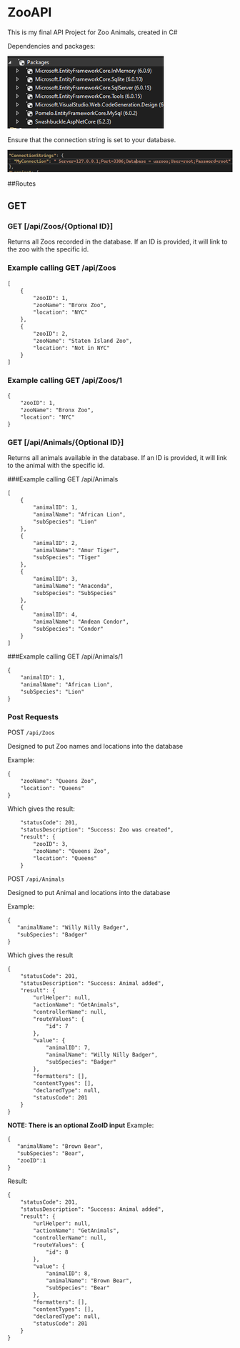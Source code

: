 # ZooAPI
This is my final API Project for Zoo Animals, created in C#

Dependencies and packages:

![image](https://github.com/johntse1/ZooAPI/blob/main/dependencies.PNG)

Ensure that the connection string is set to your database.

![image](https://github.com/johntse1/ZooAPI/blob/main/connectionstring.PNG)

##Routes
## GET
### GET [/api/Zoos/{Optional ID}]
Returns all Zoos recorded in the database. If an ID is provided, it will link to the zoo with the specific id.

### Example calling GET /api/Zoos
```
[
    {
        "zooID": 1,
        "zooName": "Bronx Zoo",
        "location": "NYC"
    },
    {
        "zooID": 2,
        "zooName": "Staten Island Zoo",
        "location": "Not in NYC"
    }
]
```

### Example calling GET /api/Zoos/1
```
{
    "zooID": 1,
    "zooName": "Bronx Zoo",
    "location": "NYC"
}
```
### GET [/api/Animals/{Optional ID}]
Returns all animals available in the database. If an ID is provided, it will link to the animal with the specific id.

###Example calling GET /api/Animals
```
[
    {
        "animalID": 1,
        "animalName": "African Lion",
        "subSpecies": "Lion"
    },
    {
        "animalID": 2,
        "animalName": "Amur Tiger",
        "subSpecies": "Tiger"
    },
    {
        "animalID": 3,
        "animalName": "Anaconda",
        "subSpecies": "SubSpecies"
    },
    {
        "animalID": 4,
        "animalName": "Andean Condor",
        "subSpecies": "Condor"
    }
]
```

###Example calling GET /api/Animals/1

```
{
    "animalID": 1,
    "animalName": "African Lion",
    "subSpecies": "Lion"
}
```
### Post Requests
POST ```/api/Zoos```

Designed to put Zoo names and locations into the database

Example:
```
{
    "zooName": "Queens Zoo",
    "location": "Queens"
}
```

Which gives the result:
```
    "statusCode": 201,
    "statusDescription": "Success: Zoo was created",
    "result": {
        "zooID": 3,
        "zooName": "Queens Zoo",
        "location": "Queens"
    }
```

POST ```/api/Animals```

Designed to put Animal and locations into the database

Example:
```
{
   "animalName": "Willy Nilly Badger",
   "subSpecies": "Badger"
}
```

Which gives the result
```
{
    "statusCode": 201,
    "statusDescription": "Success: Animal added",
    "result": {
        "urlHelper": null,
        "actionName": "GetAnimals",
        "controllerName": null,
        "routeValues": {
            "id": 7
        },
        "value": {
            "animalID": 7,
            "animalName": "Willy Nilly Badger",
            "subSpecies": "Badger"
        },
        "formatters": [],
        "contentTypes": [],
        "declaredType": null,
        "statusCode": 201
    }
}
```
**NOTE: There is an optional ZooID input** 
Example:
```
{
   "animalName": "Brown Bear",
   "subSpecies": "Bear",
   "zooID":1
}
```
Result:
```
{
    "statusCode": 201,
    "statusDescription": "Success: Animal added",
    "result": {
        "urlHelper": null,
        "actionName": "GetAnimals",
        "controllerName": null,
        "routeValues": {
            "id": 8
        },
        "value": {
            "animalID": 8,
            "animalName": "Brown Bear",
            "subSpecies": "Bear"
        },
        "formatters": [],
        "contentTypes": [],
        "declaredType": null,
        "statusCode": 201
    }
}
```

